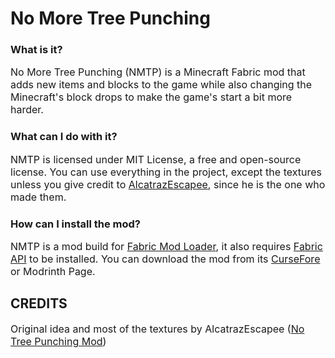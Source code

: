 # No More Tree Punching

### What is it?
<p><font size = 3> No More Tree Punching (NMTP) is a Minecraft Fabric mod that adds new items and blocks to the game while also changing the
Minecraft's block drops to make the game's start a bit more harder. </font> </p>

### What can I do with it?
<p><font size=3> NMTP is licensed under MIT License, a free and open-source license. 
You can use everything in the project, except the textures unless you give credit to <a href="http://www.alcatrazescapee.com/">AlcatrazEscapee</a>, since 
he is the one who made them. </font> </p>

### How can I install the mod?
<font size = 3>NMTP is a mod build for <a href="https://fabricmc.net/">Fabric Mod Loader</a>, it also requires <a href="https://www.curseforge.com/minecraft/mc-mods/fabric-api">Fabric API</a> to be installed. You can download the mod from its <a href="">CurseFore</a> or Modrinth Page.</font>

## CREDITS
<font size=3>Original idea and most of the textures by AlcatrazEscapee (<a href="https://www.curseforge.com/minecraft/mc-mods/no-tree-punching">No Tree Punching Mod</a>)</font>



